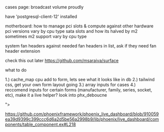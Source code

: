 cases page: broadcast volume proudly

have 'postgresql-client-12' installed

motherboard:
  how to manage pci slots & compute against other hardware
  pci versions vary by cpu type
  sata slots and how its halved by m2 sometimes
  m2 support vary by cpu type


system fan headers against needed fan headers in list, ask if they need fan header extension

check this out later https://github.com/msaraiva/surface

what to do

1.) cache_map cpu add to form, lets see what it looks like in db
2.) tailwind css, get your own form layout going
3.) array inputs for cases
4.) reccomend inputs for certain forms (manufacturer, family, series, socket, etc), make it a live helper?
look into phx_deboucne
<nav class="<%= if @uri.path == "/", do: "transparent", else: "blue-background %>">

https://github.com/phoenixframework/phoenix_live_dashboard/blob/910059ea39d9399c399ccc6d6a2d5be56a2998b9/lib/phoenix/live_dashboard/components/table_component.ex#L218
